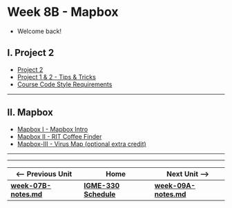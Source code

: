 # Week 8B - Mapbox

- Welcome back!

## I. Project 2

- [Project 2](../projects/project-2.md)
- [Project 1 & 2 - Tips & Tricks](../projects/p1-tips.md)
- [Course Code Style Requirements](../projects/code-style.md)

<hr>

## II. Mapbox

- [Mapbox I - Mapbox Intro](https://github.com/tonethar/IGME-330-Master/blob/master/notes/HW-mapbox-1.md)
- [Mapbox II - RIT Coffee Finder](https://github.com/tonethar/IGME-330-Master/blob/master/notes/HW-mapbox-2.md)
- [Mapbox-III - Virus Map (optional extra credit)](https://github.com/tonethar/IGME-330-Master/blob/master/notes/HW-mapbox-3.md)


<hr><hr>


| <-- Previous Unit | Home | Next Unit -->
| --- | --- | --- 
| [**week-07B-notes.md**](week-08A-notes.md)     |  [**IGME-330 Schedule**](../schedule.md) | [**week-09A-notes.md**](week-09A-notes.md) 
